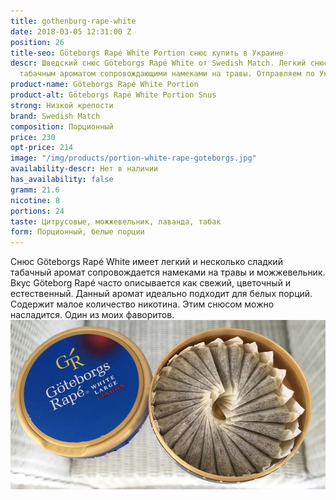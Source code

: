 ```yaml
---
title: gothenburg-rape-white
date: 2018-03-05 12:31:00 Z
position: 26
title-seo: Göteborgs Rapé White Portion снюс купить в Украине
descr: Шведский снюс Göteborgs Rapé White от Swedish Match. Легкий снюс с очень приятным
  табачным ароматом сопровождающими намеками на травы. Отправляем по Украине.
product-name: Göteborgs Rapé White Portion
product-alt: Göteborgs Rapé White Portion Snus
strong: Низкой крепости
brand: Swedish Match
composition: Порционный
price: 230
opt-price: 214
image: "/img/products/portion-white-rape-goteborgs.jpg"
availability-descr: Нет в наличии
has_availability: false
gramm: 21.6
nicotine: 8
portions: 24
taste: Цитрусовые, можжевельник, лаванда, табак
form: Порционный, белые порции
---
```


Снюс Göteborgs Rapé White имеет легкий и несколько сладкий табачный аромат сопровождается намеками на травы и можжевельник. Вкус Göteborg Rapé часто описывается как свежий, цветочный и естественный. Данный аромат идеально подходит для белых порций.<br>
Содержит малое количество никотина. Этим снюсом можно насладится. Один из моих фаворитов.
<img class="img-fluid" src="/img/products/more/gothenburg-snus.jpg" alt="Gothenburg Rapé White Portion Snus">